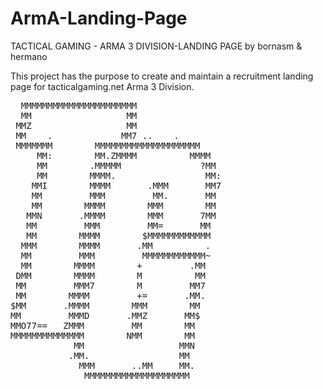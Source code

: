 # ArmA-Landing-Page

TACTICAL GAMING - ARMA 3 DIVISION-LANDING PAGE
by bornasm & hermano

This project has the purpose to create and maintain a recruitment landing page for tacticalgaming.net Arma 3 Division.






<pre>
  MMMMMMMMMMMMMMMMMMMMMM                
  MM                  MM                
 MMZ                  MM                
 MM    .             MM7 ..    .        
 MMMMMMM        MMMMMMMMMMMMMMMMMMMM    
     MM:        MM.ZMMMM          MMMM  
     MM        .MMMMM               ?MM 
     MM        MMMM.                 MM:
    MMI        MMMM       .MMM       MM7
    MM         MMM         MM.       MM 
    MM        MMMM        MMM        MM 
   MMN       .MMMM        MMM       7MM 
   MM         MMM         MM=       MM  
   MM        MMMM        $MMMMMMMMMMMM  
  MMM        MMMM       .MM          .  
  MM         MMM         MMMMMMMMMMMM~  
  MM        MMMM        +         .MM   
 DMM        MMMM        M          MM   
 MM         MMM7        M         MM7   
 MM        MMMM         +=       .MM.   
$MM       .MMMM        MMM        MM    
MM         MMMD       .MMZ       MM$    
MMO77==   ZMMM         MM        MM     
MMMMMMMMMMMMMM        NMM        MM     
            MM                  MMN     
           .MM.                 MM      
             MMM       ..MM     MM.     
              MMMMMMMMMMMMMMMMMMMM   </pre>








